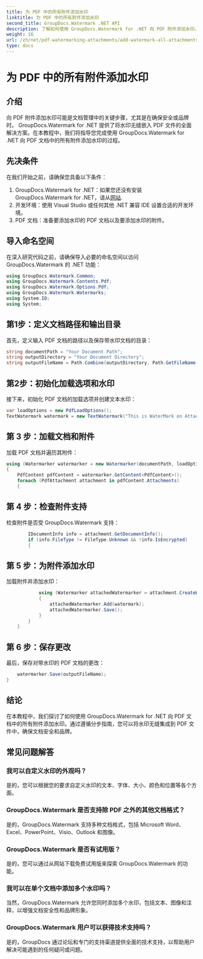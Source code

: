 ```yaml
---
title: 为 PDF 中的所有附件添加水印
linktitle: 为 PDF 中的所有附件添加水印
second_title: GroupDocs.Watermark .NET API
description: 了解如何使用 GroupDocs.Watermark for .NET 向 PDF 附件添加水印。使用自定义水印轻松保护您的文档。
weight: 16
url: /zh/net/pdf-watermarking-attachments/add-watermark-all-attachments-pdf/
type: docs
---
```

# 为 PDF 中的所有附件添加水印

## 介绍
向 PDF 附件添加水印可能是文档管理中的关键步骤，尤其是在确保安全或品牌时。 GroupDocs.Watermark for .NET 提供了将水印无缝嵌入 PDF 文件的全面解决方案。在本教程中，我们将指导您完成使用 GroupDocs.Watermark for .NET 向 PDF 文档中的所有附件添加水印的过程。
## 先决条件
在我们开始之前，请确保您具备以下条件：
1.  GroupDocs.Watermark for .NET：如果您还没有安装 GroupDocs.Watermark for .NET，请从[网站](https://releases.groupdocs.com/Watermark/net/).
2. 开发环境：使用 Visual Studio 或任何其他 .NET 兼容 IDE 设置合适的开发环境。
3. PDF 文档：准备要添加水印的 PDF 文档以及要添加水印的附件。

## 导入命名空间
在深入研究代码之前，请确保导入必要的命名空间以访问 GroupDocs.Watermark 的 .NET 功能：
```csharp
using GroupDocs.Watermark.Common;
using GroupDocs.Watermark.Contents.Pdf;
using GroupDocs.Watermark.Options.Pdf;
using GroupDocs.Watermark.Watermarks;
using System.IO;
using System;
```
## 第1步：定义文档路径和输出目录
首先，定义输入 PDF 文档的路径以及保存带水印文档的目录：
```csharp
string documentPath = "Your Document Path";
string outputDirectory = "Your Document Directory";
string outputFileName = Path.Combine(outputDirectory, Path.GetFileName(documentPath));
```
## 第2步：初始化加载选项和水印
接下来，初始化 PDF 文档的加载选项并创建文本水印：
```csharp
var loadOptions = new PdfLoadOptions();
TextWatermark watermark = new TextWatermark("This is WaterMark on Attachment", new Font("Arial", 19));
```
## 第 3 步：加载文档和附件
加载 PDF 文档并遍历其附件：
```csharp
using (Watermarker watermarker = new Watermarker(documentPath, loadOptions))
{
    PdfContent pdfContent = watermarker.GetContent<PdfContent>();
    foreach (PdfAttachment attachment in pdfContent.Attachments)
    {
```
## 第 4 步：检查附件支持
检查附件是否受 GroupDocs.Watermark 支持：
```csharp
        IDocumentInfo info = attachment.GetDocumentInfo();
        if (info.FileType != FileType.Unknown && !info.IsEncrypted)
        {
```
## 第 5 步：为附件添加水印
加载附件并添加水印：
```csharp
            using (Watermarker attachedWatermarker = attachment.CreateWatermarker())
            {
                attachedWatermarker.Add(watermark);
                attachedWatermarker.Save();
            }
        }
    }
```
## 第 6 步：保存更改
最后，保存对带水印的 PDF 文档的更改：
```csharp
    watermarker.Save(outputFileName);
}
```

## 结论
在本教程中，我们探讨了如何使用 GroupDocs.Watermark for .NET 向 PDF 文档中的所有附件添加水印。通过遵循分步指南，您可以将水印无缝集成到 PDF 文件中，确保文档安全和品牌。
## 常见问题解答
### 我可以自定义水印的外观吗？
是的，您可以根据您的要求自定义水印的文本、字体、大小、颜色和位置等各个方面。
### GroupDocs.Watermark 是否支持除 PDF 之外的其他文档格式？
是的，GroupDocs.Watermark 支持多种文档格式，包括 Microsoft Word、Excel、PowerPoint、Visio、Outlook 和图像。
### GroupDocs.Watermark 是否有试用版？
是的，您可以通过从网站下载免费试用版来探索 GroupDocs.Watermark 的功能。
### 我可以在单个文档中添加多个水印吗？
当然，GroupDocs.Watermark 允许您同时添加多个水印，包括文本、图像和注释，以增强文档安全性和品牌形象。
### GroupDocs.Watermark 用户可以获得技术支持吗？
是的，GroupDocs 通过论坛和专门的支持渠道提供全面的技术支持，以帮助用户解决可能遇到的任何疑问或问题。